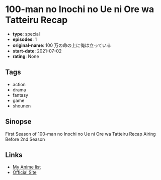 # 100-man no Inochi no Ue ni Ore wa Tatteiru Recap

-   **type**: special
-   **episodes**: 1
-   **original-name**: 100 万の命の上に俺は立っている
-   **start-date**: 2021-07-02
-   **rating**: None

## Tags

-   action
-   drama
-   fantasy
-   game
-   shounen

## Sinopse

First Season of 100-man no Inochi no Ue ni Ore wa Tatteiru Recap Airing Before 2nd Season

## Links

-   [My Anime list](https://myanimelist.net/anime/48976/100-man_no_Inochi_no_Ue_ni_Ore_wa_Tatteiru_Recap)
-   [Official Site](https://1000000-lives.com/news/archives/164)
